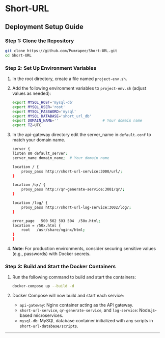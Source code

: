 # Short-URL

## Deployment Setup Guide

### Step 1: Clone the Repository

```bash
git clone https://github.com/Pumrapee/Short-URL.git
cd Short-URL
```

### Step 2: Set Up Environment Variables

1. In the root directory, create a file named `project-env.sh`.
2. Add the following environment variables to `project-env.sh` (adjust values as needed):
   ```bash
   export MYSQL_HOST='mysql-db'
   export MYSQL_USER='root'
   export MYSQL_PASSWORD='mysql'
   export MYSQL_DATABASE='short_url_db'
   export DOMAIN_NAME=''                    # Your domain name
   export TZ=UTC
   ```
3. In the api-gateway directory edit the server_name in `default.conf` to match your domain name.

   ```bash
   server {
   listen 80 default_server;
   server_name domain_name;  # Your domain name

   location / {
       proxy_pass http://short-url-service:3000/url/;
   }

   location /qr/ {
       proxy_pass http://qr-generate-service:3001/qr/;
   }

   location /log/ {
       proxy_pass http://short-url-log-service:3002/log/;
   }

   error_page   500 502 503 504  /50x.html;
   location = /50x.html {
       root   /usr/share/nginx/html;
   }
   }
   ```

4. **Note**: For production environments, consider securing sensitive values (e.g., passwords) with Docker secrets.

### Step 3: Build and Start the Docker Containers

1. Run the following command to build and start the containers:

   ```bash
   docker-compose up --build -d
   ```

2. Docker Compose will now build and start each service:
   - `api-gateway`: Nginx container acting as the API gateway.
   - `short-url-service`, `qr-generate-service`, and `log-service`: Node.js-based microservices.
   - `mysql-db`: MySQL database container initialized with any scripts in `short-url-database/scripts`.

---
